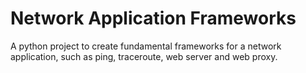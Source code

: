 # Network Application Frameworks
 A python project to create fundamental frameworks for a network application, such as ping, traceroute, web server and web proxy.
